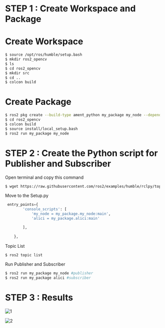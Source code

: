 # STEP 1 : Create Workspace and Package
# Create Workspace
```bash
$ source /opt/ros/humble/setup.bash
$ mkdir ros2_opencv 
$ ls
$ cd ros2_opencv
$ mkdir src
$ cd ..
$ colcon build

```
# Create Package
```bash
$ ros2 pkg create --build-type ament_python my_package my_node --dependencies rclpy image_transport cv_bridge sensor_msgs std_msgs opencv2
$ cd ros2_opencv
$ colcon build
$ source install/local_setup.bash
$ ros2 run my_package my_node

```
# STEP 2 : Create the Python script for Publisher and Subscriber
Open terminal and copy this command
```bash
$ wget https://raw.githubusercontent.com/ros2/examples/humble/rclpy/topics/minimal_publisher/examples_rclpy_minimal_publisher/publisher_member_function.py

```
Move to the Setup.py
```python
 entry_points={
        'console_scripts': [
            'my_node = my_package.my_node:main',
            'alici = my_package.alici:main'

        ],
        
    },


```
Topic List
```bash
$ ros2 topic list

```

Run Publisher and Subscriber
```bash
$ ros2 run my_package my_node #publisher
$ ros2 run my_package alici #subscriber


```
# STEP 3 : Results

![1](https://github.com/ilknurkoparir/face-detection-algorithm-on-ros2-humble/assets/129418387/7a60245c-c9fd-4fa5-9918-ee65eb487bae)


![2](https://github.com/ilknurkoparir/face-detection-algorithm-on-ros2-humble/assets/129418387/dd12198f-1e30-49ce-bb4c-151342f755e9)









